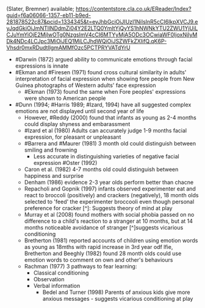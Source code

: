(Slater, Bremner) available; https://contentstore.cla.co.uk/EReader/Index?guid=f6a06066-1357-eb11-b9ed-281878522c87&pcid=1334345&t=eyJhbGciOiJIUzI1NiIsInR5cCI6IkpXVCJ9.eyJqdGkiOiJmNTllNDdmZi04Y2E2LTQ0YmItYjQyYS1hNWNkYTU2ZWU1YjUiLCJuYmYiOjE2MjIwOTg0NzgsImV4cCI6MTYyMjA5ODc3OCwiaWF0IjoxNjIyMDk4NDc4LCJpc3MiOiJEQ1MiLCJhdWQiOiJSZWFkZXIifQ.qK6P-Vhsdr0mxRDudtIlgmAMMfOzc5PCTPRYVATdYrU

- #Darwin (1872) argued ability to communicate emotions through facial expressions is innate 
- #Ekman and #Firesen (1971) found cross cultural similarity in adults' interpretation of facial expression when showing fore people from New Guinea photographs of Western adults' face expression
	- #Ekman (1973) found the same when Fore peoples' expressions were shown to American people
- #Dunn (1994; #Harris 1989; #Izard, 1994) have all suggested complex emotions are not displayed until second year of life
	- However, #Reddy (2000) found that infants as young as 2-4 months could display shyness and embarassment
	- #Izard et al (1980) Adults can accurately judge 1-9 months facial expression, for pleasant or unpleasant
	- #Barrera and #Maurer (1981) 3 month old could distinguish between smiling and frowning
		- Less accurate in distinguishing varieties of negative facial expression #Oster (1992)
	- Caron et al. (1982) 4-7 months old could distinguish between happiness and surprise
	- Denham (1986) evidence 2-3 year olds perform better than chacne
	- Repacholi and Gopnik (1997) infants observed experimenter eat and react to broccoli (positively) and crackers (negatively), 18 month olds selected to 'feed' the experimenter broccooli even though personal preference for cracker 
		[^]: Suggests theory of mind at play
	- Murray et al (2008) found mothers with social phobia passed on no difference to a child's reaction to a stranger at 10 months, but at 14 months noticeable avoidance of stranger [^]suggests vicarious conditioning
	- Bretherton (1981) reported accounts of children using emotion words as young as 18mths with rapid increase in 3rd year odf lfie, Bretherton and Beeghly (1982) found 28 month olds could use emotion words to comment on own and other's behaviours 
	- Rachman (1977) 3 pathways to fear learning:
		- Classical conditioning
		- Observation
		- Verbal information
			- Bedel and Turner (1998) Parents of anxious kids give more anxious messages - suggests vicarious conditioning at play
		
		